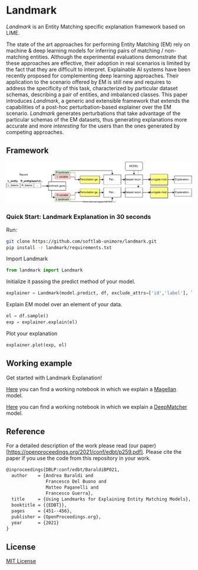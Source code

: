 # Landmark 
*Landmark* is an Entity Matching specific explanation framework based on LIME.


The state of the art approaches for performing Entity Matching (EM) rely on machine & deep learning models for inferring pairs of matching / non-matching entities.
Although the experimental evaluations demonstrate that these approaches are effective, their adoption in real scenarios is limited by the fact that they
are difficult to interpret.
Explainable AI systems have been recently proposed for complementing deep learning approaches.
Their application to the scenario offered by EM is still new and requires to address the specificity of this task, characterized by particular dataset schemas,
describing a pair of entities, and imbalanced classes. 
This paper introduces *Landmark*, a generic and extensible framework that extends the capabilities of a post-hoc perturbation-based explainer over the EM scenario.
*Landmark* generates perturbations that take advantage of the particular schemas of the EM datasets, thus generating explanations more accurate and more *interesting*
for the users than the ones generated by competing approaches.

## Framework

![Landmark flow](data/Flow.svg)



### Quick Start: Landmark Explanation in 30 seconds

Run:

```sh
git clone https://github.com/softlab-unimore/landmark.git
pip install -r landmark/requirements.txt
```

Import Landmark

```python
from landmark import Landmark
```
Initialize it passing the predict method of your model.

```python
explainer = Landmark(model.predict, df, exclude_attrs=['id','label'], lprefix='left_', rprefix='right_')
```

Explain EM model over an element of your data.

```python
el = df.sample()
exp = explainer.explain(el)
```
Plot your explanation

```python
explainer.plot(exp, el)
```

## Working example

Get started with Landmark Explanation!

[Here](https://github.com/softlab-unimore/landmark/blob/master/quick_start_magellan.ipynb) you can find a working notebook in which we explain a [Magellan](https://github.com/anhaidgroup/py_entitymatching) model.

[Here](https://github.com/softlab-unimore/landmark/blob/master/quick_start_DeepMatcher.ipynb) you can find a working notebook in which we explain a [DeepMatcher](https://github.com/anhaidgroup/deepmatcher) model.

## Reference

For a detailed description of the work please read (our paper)[https://openproceedings.org/2021/conf/edbt/p259.pdf]. Please cite the paper if you use the code from this repository in your work.

```
@inproceedings{DBLP:conf/edbt/BaraldiBP021,
  author    = {Andrea Baraldi and
               Francesco Del Buono and
               Matteo Paganelli and
               Francesco Guerra},
  title     = {Using Landmarks for Explaining Entity Matching Models},
  booktitle = {{EDBT}},
  pages     = {451--456},
  publisher = {OpenProceedings.org},
  year      = {2021}
}
```

## License
[MIT License](LICENSE)





